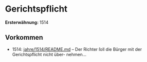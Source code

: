 # Gerichtspflicht

**Ersterwähnung:** 1514

## Vorkommen
- 1514: [jahre/1514/README.md](../jahre/1514/README.md) – Der
Richter ſoll die Bürger mit der Gerichtspflicht nicht über-
nehmen...
